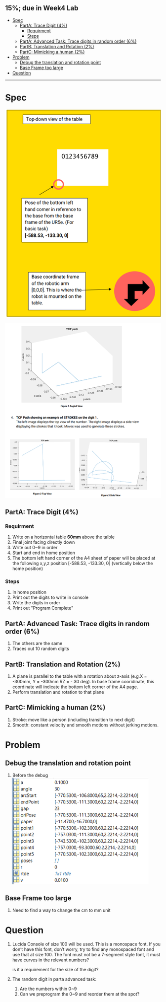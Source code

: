 15%; due in Week4 Lab
---
- [Spec](#spec)
  - [PartA: Trace Digit (4%)](#parta-trace-digit-4)
    - [Requirment](#requirment)
    - [Steps](#steps)
  - [PartA: Advanced Task: Trace digits in random order (6%)](#parta-advanced-task-trace-digits-in-random-order-6)
  - [PartB: Translation and Rotation (2%)](#partb-translation-and-rotation-2)
  - [PartC: Mimicking a human (2%)](#partc-mimicking-a-human-2)
- [Problem](#problem)
  - [Debug the translation and rotation point](#debug-the-translation-and-rotation-point)
  - [Base Frame too large](#base-frame-too-large)
- [Question](#question)

---
# Spec
![](top%20down%20view%20of%20the%20table.png)

![](example%20TCP%20path.png)
## PartA: Trace Digit (4%)
### Requirment
1. Write on a horizontal table **60mm** above the talble
2. Final joint facing directly down
3. Write out 0~9 in order
4. Start and end in home position
5. The bottom left hand corner of the A4 sheet of paper will be placed at the following x,y,z position [-588.53, -133.30, 0] (vertically below the home position)

### Steps
1. In home position
2. Print out the digits to write in console
3. Write the digits in order
4. Print out "Program Complete"

## PartA: Advanced Task: Trace digits in random order (6%)
1. The others are the same
2. Traces out 10 random digits

## PartB: Translation and Rotation (2%)
1. A plane is parallel to the table with a rotation about z-axis (e.g.X = -300mm, Y = -300mm RZ = - 30 deg). In base frame cooridinate, this coordinate will indicate the bottom left corner of the A4 page.
2. Perform translation and rotation to that plane

## PartC: Mimicking a human (2%)
1. Stroke: move like a person (including transition to next digit)
2. Smooth: constant velocity and smooth motions without jerking motions.

# Problem
## Debug the translation and rotation point
1. Before the debug
  ![](problem%20value%20image.png)

## Base Frame too large
1. Need to find a way to change the cm to mm unit

# Question
1. Lucida Console of size 100 will be used. This is a monospace font. If you don’t have this font, don’t worry, try to find any monospaced font and use that at size 100. The font must not be a 7-segment style font, it must have curves in the relevant numbers?
    
    is it a requirement for the size of the digit?

2. The random digit in parta advanced task:
   1. Are the numbers within 0~9
   2. Can we preprogram the 0~9 and reorder them at the spot?